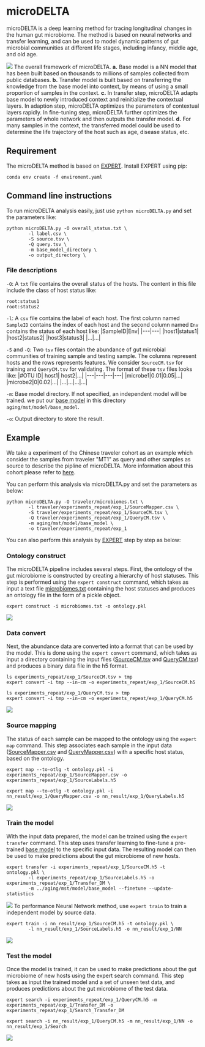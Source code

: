 # microDELTA
microDELTA is a deep learning method for tracing longitudinal changes in the human gut microbiome. The method is based on neural networks and transfer learning, and can be used to model dynamic patterns of gut microbial communities at different life stages, including infancy, middle age, and old age. 

![](microDELTA.jpg)
The overall framework of microDELTA. **a.** Base model is a NN model that has been built based on thousands to millions of samples collected from public databases. **b.** Transfer model is built based on transferring the knowledge from the base model into context, by means of using a small proportion of samples in the context. **c.** In transfer step, microDELTA	 adapts base model to newly introduced context and reinitialize the contextual layers. In adaption step, microDELTA optimizes the parameters of contextual layers rapidly. In fine-tuning step, microDELTA further optimizes the parameters of whole network and then outputs the transfer model. **d.** For many samples in the context, the transferred model could be used to determine the life trajectory of the host such as age, disease status, etc.
 


## Requirement
The microDELTA method is based on [EXPERT](https://github.com/HUST-NingKang-Lab/EXPERT). Install EXPERT using pip:
```
conda env create -f enviroment.yaml
```
## Command line instructions
To run microDELTA analysis easily, just use `python microDELTA.py` and set the parameters like:
```
python microDELTA.py -O overall_status.txt \
        -l label.csv \
        -S source.tsv \
        -Q query.tsv \
        -m base_model_directory \
        -o output_directory \
```
###  File descriptions
`-O`: A `txt` file contains the overall status of the hosts. The content in this file include the class of host status like:
```
root:status1
root:status2
```
`-l`: A `csv` file contains the label of each host. The first column named `SampleID` contains the index of each host and the second column named `Env` contains the status of each host like:
|SampleID|Env|
|---|---|
|host1|status1|
|host2|status2|
|host3|status3|
|...|...|

`-S` and `-Q`: Two `tsv` files contain the abundance of gut microbial communities of training sample and testing sample. The columns represent hosts and the rows represents features. We consider `SourceCM.tsv` for training and `QueryCM.tsv` for validating. The format of these `tsv` files looks like:
|#OTU ID| host1| host2|...|
|---|---|---|---|
|microbe1|0.01|0.05|...|
|microbe2|0|0.02|...|
|...|...|...|...|

`-m`: Base model directory. If not specified, an independent model will be trained. we put our [base model](aging/mst/model/base_model) in this directory `aging/mst/model/base_model`.

`-o`: Output directory to store the result. 


## Example
We take a experiment of the Chinese traveler cohort as an example which consider the samples from traveler "MT1" as query and other samples as source to describe the pipline of microDELTA. More information about this cohort please refer to [here](https://gut.bmj.com/content/68/12/2254).

You can perform this analysis via microDELTA.py and set the parameters as below:
```
python microDELTA.py -O traveler/microbiomes.txt \
        -l traveler/experiments_repeat/exp_1/SourceMapper.csv \
        -S traveler/experiments_repeat/exp_1/SourceCM.tsv \
        -Q traveler/experiments_repeat/exp_1/QueryCM.tsv \
        -m aging/mst/model/base_model \
        -o traveler/experiments_repeat/exp_1 
```
You can also perform this analysis by [EXPERT](https://github.com/HUST-NingKang-Lab/EXPERT) step by step as below:
### Ontology construct
The microDELTA pipeline includes several steps. First, the ontology of the gut microbiome is constructed by creating a hierarchy of host statuses. This step is performed using the `expert construct` command, which takes as input a text file [microbiomes.txt]('traveler/microbiomes.txt') containing the host statuses and produces an ontology file in the form of a pickle object.
```
expert construct -i microbiomes.txt -o ontology.pkl
```
![](readme_figure/step1.jpg)
### Data convert
Next, the abundance data are converted into a format that can be used by the model. This is done using the `expert convert` command, which takes as input a directory containing the input files ([SourceCM.tsv](traveler/experiments_repeat/exp_1/SourceCM.tsv ) and [QueryCM.tsv](traveler/experiments_repeat/exp_1/QueryCM.tsv)) and produces a binary data file in the h5 format.

```
ls experiments_repeat/exp_1/SourceCM.tsv > tmp
expert convert -i tmp --in-cm -o experiments_repeat/exp_1/SourceCM.h5

ls experiments_repeat/exp_1/QueryCM.tsv > tmp
expert convert -i tmp --in-cm -o experiments_repeat/exp_1/QueryCM.h5
```
![](readme_figure/step2.jpg)
### Source mapping
The status of each sample can be mapped to the ontology using the `expert map` command. This step associates each sample in the input data ([SourceMapper.csv](traveler/experiments_repeat/exp_1/SourceMapper.csv) and [QueryMapper.csv](traveler/experiments_repeat/exp_1/QueryMapper.csv)) with a specific host status, based on the ontology.
```
expert map --to-otlg -t ontology.pkl -i experiments_repeat/exp_1/SourceMapper.csv -o experiments_repeat/exp_1/SourceLabels.h5

expert map --to-otlg -t ontology.pkl -i nn_result/exp_1/QueryMapper.csv -o nn_result/exp_1/QueryLabels.h5
```
![](readme_figure/step3.jpg)
### Train the model
With the input data prepared, the model can be trained using the `expert transfer` command. This step uses transfer learning to fine-tune a pre-trained [base model](aging/mst/model/base_model) to the specific input data. The resulting model can then be used to make predictions about the gut microbiome of new hosts.
```
expert transfer -i experiments_repeat/exp_1/SourceCM.h5 -t ontology.pkl \
        -l experiments_repeat/exp_1/SourceLabels.h5 -o experiments_repeat/exp_1/Transfer_DM \
        -m ../aging/mst/model/base_model --finetune --update-statistics
```
![](readme_figure/step4_1.jpg)
To performance Neural Network method, use `expert train` to train a independent model by source data.
```
expert train -i nn_result/exp_1/SourceCM.h5 -t ontology.pkl \
        -l nn_result/exp_1/SourceLabels.h5 -o nn_result/exp_1/NN
```
![](readme_figure/step4_2.jpg)
### Test the model
Once the model is trained, it can be used to make predictions about the gut microbiome of new hosts using the expert search command. This step takes as input the trained model and a set of unseen test data, and produces predictions about the gut microbiome of the test data.
```
expert search -i experiments_repeat/exp_1/QueryCM.h5 -m experiments_repeat/exp_1/Transfer_DM -o experiments_repeat/exp_1/Search_Transfer_DM

expert search -i nn_result/exp_1/QueryCM.h5 -m nn_result/exp_1/NN -o nn_result/exp_1/Search
```
![](readme_figure/step5.jpg)
